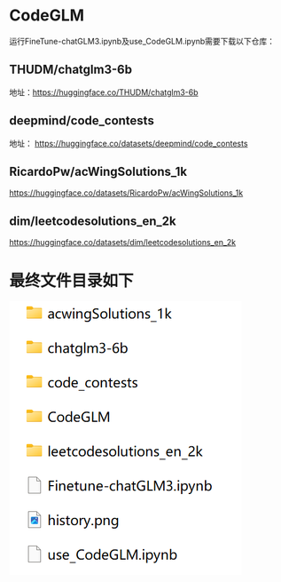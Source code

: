 # CodeGLM
运行FineTune-chatGLM3.ipynb及use_CodeGLM.ipynb需要下载以下仓库：

## THUDM/chatglm3-6b
地址：https://huggingface.co/THUDM/chatglm3-6b

## deepmind/code_contests
地址： https://huggingface.co/datasets/deepmind/code_contests

## RicardoPw/acWingSolutions_1k
https://huggingface.co/datasets/RicardoPw/acWingSolutions_1k

## dim/leetcodesolutions_en_2k
https://huggingface.co/datasets/dim/leetcodesolutions_en_2k

# 最终文件目录如下
![avatar](Figure/file_arrangement.png)
